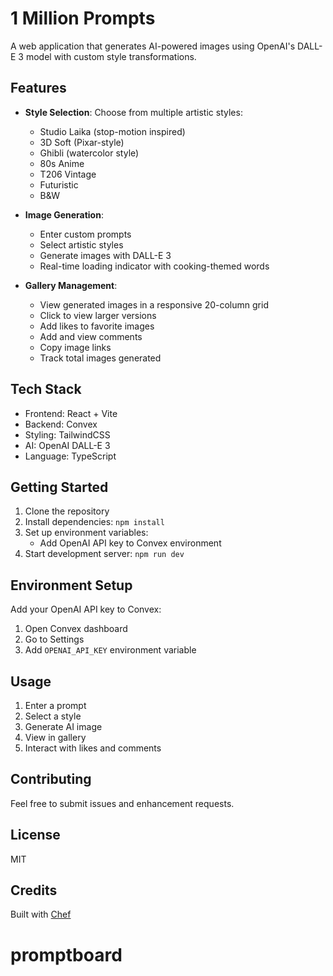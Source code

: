 # 1 Million Prompts

A web application that generates AI-powered images using OpenAI's DALL-E 3 model with custom style transformations.

## Features

- **Style Selection**: Choose from multiple artistic styles:
  - Studio Laika (stop-motion inspired)
  - 3D Soft (Pixar-style)
  - Ghibli (watercolor style)
  - 80s Anime
  - T206 Vintage
  - Futuristic
  - B&W

- **Image Generation**: 
  - Enter custom prompts
  - Select artistic styles
  - Generate images with DALL-E 3
  - Real-time loading indicator with cooking-themed words

- **Gallery Management**: 
  - View generated images in a responsive 20-column grid
  - Click to view larger versions
  - Add likes to favorite images
  - Add and view comments
  - Copy image links
  - Track total images generated

## Tech Stack

- Frontend: React + Vite
- Backend: Convex
- Styling: TailwindCSS
- AI: OpenAI DALL-E 3
- Language: TypeScript

## Getting Started

1. Clone the repository
2. Install dependencies: `npm install`
3. Set up environment variables:
   - Add OpenAI API key to Convex environment
4. Start development server: `npm run dev`

## Environment Setup

Add your OpenAI API key to Convex:
1. Open Convex dashboard
2. Go to Settings
3. Add `OPENAI_API_KEY` environment variable

## Usage

1. Enter a prompt
2. Select a style
3. Generate AI image
4. View in gallery
5. Interact with likes and comments

## Contributing

Feel free to submit issues and enhancement requests.

## License

MIT

## Credits

Built with [Chef](https://chef.convex.dev)
# promptboard
